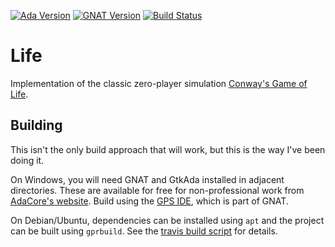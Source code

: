 [![Ada Version](https://img.shields.io/badge/ada-2012-02f88c.svg)](http://www.ada2012.org/)
[![GNAT Version](https://img.shields.io/badge/gnat-2017-015a71.svg)](http://libre.adacore.com/tools/gnat-gpl-edition/)
[![Build Status](https://travis-ci.org/rkoeninger/life.svg?branch=master)](https://travis-ci.org/rkoeninger/life)

# Life

Implementation of the classic zero-player simulation [Conway's Game of Life](https://en.wikipedia.org/wiki/Conway%27s_Game_of_Life).

## Building

This isn't the only build approach that will work, but this is the way I've been doing it.

On Windows, you will need GNAT and GtkAda installed in adjacent directories. These are available for free for non-professional work from [AdaCore's website](http://libre.adacore.com/download/configurations#). Build using the [GPS IDE](http://libre.adacore.com/tools/gps/), which is part of GNAT.

On Debian/Ubuntu, dependencies can be installed using `apt` and the project can be built using `gprbuild`. See the [travis build script](blob/master/.travis.yml) for details.
